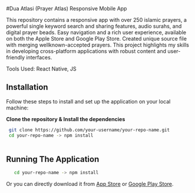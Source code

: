 #Dua Atlasi (Prayer Atlas) Responsive Mobile App

This repository contains a responsive app with over 250 islamic prayers, a powerful single keyword search and sharing features, audio surahs, and digital prayer beads.
Easy navigation and a rich user experience, available on both the Apple Store and Google Play Store.
Created unique source file with merging wellknown-accepted  prayers.
This project highlights my skills in developing cross-platform applications with robust content and user-friendly interfaces.

Tools Used: 
React Native, JS

## Installation

Follow these steps to install and set up the application on your local machine:

 **Clone the repository & Install the dependencies**

  ```sh
   git clone https://github.com/your-username/your-repo-name.git
   cd your-repo-name -> npm install
   
```


## Running The Application

```sh
   cd your-repo-name -> npm install   
```

Or you can directly download it from [App Store](https://apple.co/3PiC1M4) or [Google Play Store](https://play.google.com/store/apps/details?id=com.elbuenoservices.duaatlasi).

